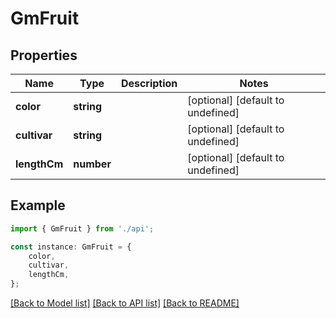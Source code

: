 # GmFruit


## Properties

Name | Type | Description | Notes
------------ | ------------- | ------------- | -------------
**color** | **string** |  | [optional] [default to undefined]
**cultivar** | **string** |  | [optional] [default to undefined]
**lengthCm** | **number** |  | [optional] [default to undefined]

## Example

```typescript
import { GmFruit } from './api';

const instance: GmFruit = {
    color,
    cultivar,
    lengthCm,
};
```

[[Back to Model list]](../README.md#documentation-for-models) [[Back to API list]](../README.md#documentation-for-api-endpoints) [[Back to README]](../README.md)
